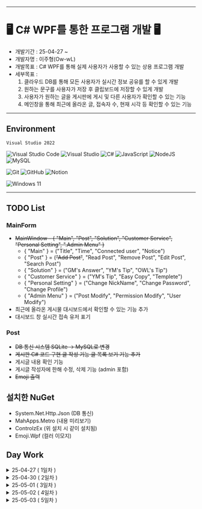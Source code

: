 ----

# 🖥️ C# WPF를 통한 프로그램 개발 🖥️
+ 개발기간 : 25-04-27 ~
+ 개발자명 : 이주형(Ow-wL)
+ 개발목표 : C# WPF를 통해 실제 사용자가 사용할 수 있는 상용 프로그램 개발
+ 세부목표 : 
    1. 클라우드 DB를 통해 모든 사용자가 실시간 정보 공유를 할 수 있게 개발
    2. 원하는 문구를 사용자가 저장 후 클립보드에 저장할 수 있게 개발
    3. 사용자가 원하는 글을 게시판에 게시 및 다른 사용자가 확인할 수 있는 기능
    4. 메인창을 통해 최근에 올라온 글, 접속자 수, 현재 시각 등 확인할 수 있는 기능

----

## Environment
    Visual Studio 2022

  ![Visual Studio Code](https://img.shields.io/badge/Visual%20Studio%20Code-0078d7.svg?style=for-the-badge&logo=visual-studio-code&logoColor=white)
  ![Visual Studio](https://img.shields.io/badge/Visual%20Studio-5C2D91.svg?style=for-the-badge&logo=visual-studio&logoColor=white)
  ![C#](https://img.shields.io/badge/c%23-%23239120.svg?style=for-the-badge&logo=csharp&logoColor=white)
  ![JavaScript](https://img.shields.io/badge/javascript-%23323330.svg?style=for-the-badge&logo=javascript&logoColor=%23F7DF1E)
  ![NodeJS](https://img.shields.io/badge/node.js-6DA55F?style=for-the-badge&logo=node.js&logoColor=white)
  ![MySQL](https://img.shields.io/badge/mysql-4479A1.svg?style=for-the-badge&logo=mysql&logoColor=white)

  ![Git](https://img.shields.io/badge/git-%23F05033.svg?style=for-the-badge&logo=git&logoColor=white)
  ![GitHub](https://img.shields.io/badge/github-%23121011.svg?style=for-the-badge&logo=github&logoColor=white)
  ![Notion](https://img.shields.io/badge/Notion-%23000000.svg?style=for-the-badge&logo=notion&logoColor=white)

  ![Windows 11](https://img.shields.io/badge/Windows%2011-%230079d5.svg?style=for-the-badge&logo=Windows%2011&logoColor=white)
  

----

## TODO List
### MainForm
+ ~~MainWindow - { "Main", "Post", "Solution", "Customer Service", "Personal Setting", ".Admin Menu" }~~
    + { "Main" } = ("Title", "Time", "Connected user", "Notice")
    + { "Post" } = (~~"Add Post"~~, "Read Post", "Remove Post", "Edit Post", "Search Post")
    + { "Solution" } = ("GM's Answer", "YM's Tip", "OWL's Tip")
    + { "Customer Service" } = ("YM's Tip", "Easy Copy", "Templete")
    + { "Personal Setting" } = ("Change NickName", "Change Password", "Change Profile")
    + { "Admin Menu" } = ("Post Modify", "Permission Modify", "User Modify")
+ 최근에 올라온 게시물 대시보드에서 확인할 수 있는 기능 추가
+ 대시보드 창 실시간 접속 유저 표기

### Post
+ ~~DB 통신 시스템 SQLite -> MySQL로 변경~~
+ ~~게시판 C# 코드 구현 글 작성 기능 글 목록 보기 기능 추가~~
+ 게시글 내용 확인 기능
+ 게시글 작성자에 한해 수정, 삭제 기능 (admin 포함)
+ ~~Emoji 출력~~

## 설치한 NuGet

+ System.Net.Http.Json (DB 통신)
+ MahApps.Metro (내용 미리보기)
+ ControlzEx (위 설치 시 같이 설치됨)
+ Emoji.Wpf (컬러 이모지)

## Day Work

<details>
<summary> 25-04-27 ( 1일차 ) </summary>
로그인 폼 디자인 <br>
회원가입 폼 디자인<br>
<br>
</details>

<details>
<summary>25-04-30 ( 2일차 ) </summary>
 로그인 & 회원가입 서버 DB 시스템 구현 <br>
 메인 폼 디자인 <br>
<br>
</details>

<details>
<summary>25-05-01 ( 3일차 ) </summary>
회원가입 시 별명 설정<br>
대시보드 & 게시판 xaml 디자인<br>
메인폼 별명 추가(이모지 출력)<br>
Emoji.wpf 사용을 위한 .NET 8.0 WPF로 변경 <br>
컬러 이모지 구현 <br>
<br>

</details>

<details>
<summary>25-05-02 ( 4일차 ) </summary>
SQLite -> MySQL 변환<br>
게시판 디자인 <br>
<br>

</details>

<details>
<summary>25-05-03 ( 5일차 ) </summary>
게시판 디자인 수정<br>
게시판 글 작성 기능 구현 <br>
게시판 글 목록 출력 <br>
로그인 & 회원가입 방식 개선 <br>
<br>

</details>